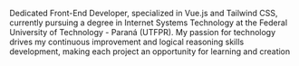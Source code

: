 Dedicated Front-End Developer, specialized in Vue.js and Tailwind CSS, currently pursuing a degree in Internet Systems Technology at the Federal University of Technology - Paraná (UTFPR). My passion for technology drives my continuous improvement and logical reasoning skills development, making each project an opportunity for learning and creation
